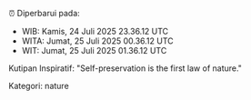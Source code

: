 ⏰ Diperbarui pada:
- WIB: Kamis, 24 Juli 2025 23.36.12 UTC
- WITA: Jumat, 25 Juli 2025 00.36.12 UTC
- WIT: Jumat, 25 Juli 2025 01.36.12 UTC

Kutipan Inspiratif:
"Self-preservation is the first law of nature."


Kategori: nature

